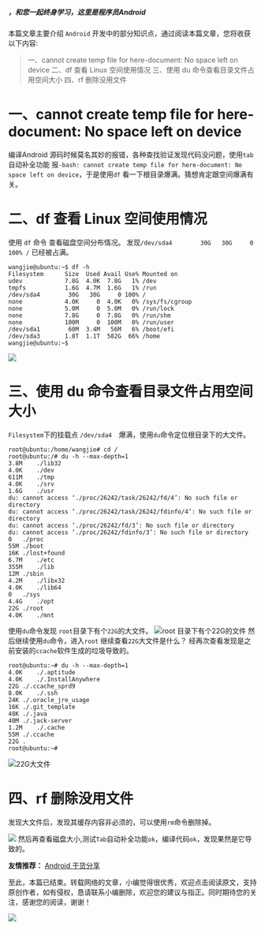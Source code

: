 



##### ，和您一起终身学习，这里是程序员Android

本篇文章主要介绍 `Android` 开发中的部分知识点，通过阅读本篇文章，您将收获以下内容:
>一、cannot create temp file for here-document: No space left on device
>二、df 查看 Linux 空间使用情况
>三、使用 du 命令查看目录文件占用空间大小
>四、rf 删除没用文件


# 一、cannot create temp file for here-document: No space left on device

编译Android 源码时候莫名其妙的报错，各种查找验证发现代码没问题，使用`tab`自动补全功能 报`-bash: cannot create temp file for here-document: No space left on device`，于是使用`df` 看一下根目录爆满。猜想肯定跟空间爆满有关。

# 二、df 查看 Linux 空间使用情况

使用 `df` 命令 查看磁盘空间分布情况。
发现`/dev/sda4        30G   30G     0 100% /` 已经被占满。
```
wangjie@ubuntu:~$ df -h
Filesystem      Size  Used Avail Use% Mounted on
udev            7.8G  4.0K  7.8G   1% /dev
tmpfs           1.6G  4.7M  1.6G   1% /run
/dev/sda4        30G   30G     0 100% /
none            4.0K     0  4.0K   0% /sys/fs/cgroup
none            5.0M     0  5.0M   0% /run/lock
none            7.8G     0  7.8G   0% /run/shm
none            100M     0  100M   0% /run/user
/dev/sda1        60M  3.4M   56M   6% /boot/efi
/dev/sda3       1.8T  1.1T  582G  66% /home
wangjie@ubuntu:~$ 
```
![](https://upload-images.jianshu.io/upload_images/5851256-612f6c948b828563.png?imageMogr2/auto-orient/strip%7CimageView2/2/w/1240)

# 三、使用 du 命令查看目录文件占用空间大小

`Filesystem`下的挂载点 `/dev/sda4  `爆满，使用`du`命令定位根目录下的大文件。
```
root@ubuntu:/home/wangjie# cd /
root@ubuntu:/# du -h --max-depth=1 
3.8M	./lib32
4.0K	./dev
611M	./tmp
4.0K	./srv
1.6G	./usr
du: cannot access ‘./proc/26242/task/26242/fd/4’: No such file or directory
du: cannot access ‘./proc/26242/task/26242/fdinfo/4’: No such file or directory
du: cannot access ‘./proc/26242/fd/3’: No such file or directory
du: cannot access ‘./proc/26242/fdinfo/3’: No such file or directory
0	./proc
55M	./boot
16K	./lost+found
6.7M	./etc
355M	./lib
12M	./sbin
4.2M	./libx32
4.0K	./lib64
0	./sys
4.4G	./opt
22G	./root
4.0K	./mnt
```
使用`du`命令发现 `root`目录下有个`22G`的大文件。
![root 目录下有个22G的文件](https://upload-images.jianshu.io/upload_images/5851256-e1f1d7af4afe1fda.png?imageMogr2/auto-orient/strip%7CimageView2/2/w/1240)
然后继续使用`du`命令，进入`root` 继续查看`22G`大文件是什么？
经再次查看发现是之前安装的`ccache`软件生成的垃圾导致的。
```
root@ubuntu:~# du -h --max-depth=1 
4.0K	./.aptitude
4.0K	./.InstallAnywhere
22G	./.ccache_sprd9
8.0K	./.ssh
24K	./.oracle_jre_usage
16K	./.git_template
48K	./.java
40M	./.jack-server
1.2M	./.cache
55M	./.ccache
22G	.
root@ubuntu:~#
```
![22G大文件](https://upload-images.jianshu.io/upload_images/5851256-cc71055d9a7ce1f3.png?imageMogr2/auto-orient/strip%7CimageView2/2/w/1240)
# 四、rf 删除没用文件

发现大文件后，发现其缓存内容非必须的，可以使用`rm`命令删除掉。

![](https://upload-images.jianshu.io/upload_images/5851256-a4d95a11b56ed759.png?imageMogr2/auto-orient/strip%7CimageView2/2/w/1240)
然后再查看磁盘大小,测试`Tab`自动补全功能`ok`，编译代码`ok`，发现果然是它导致的。


**友情推荐：**
[Android 干货分享 ](https://mp.weixin.qq.com/s/zOTO6z7bvHGhN0lhTMvR8w)

至此，本篇已结束。转载网络的文章，小编觉得很优秀，欢迎点击阅读原文，支持原创作者，如有侵权，恳请联系小编删除，欢迎您的建议与指正。同时期待您的关注，感谢您的阅读，谢谢！


![](https://upload-images.jianshu.io/upload_images/5851256-9398f7356f9c0525.png?imageMogr2/auto-orient/strip%7CimageView2/2/w/1240)

